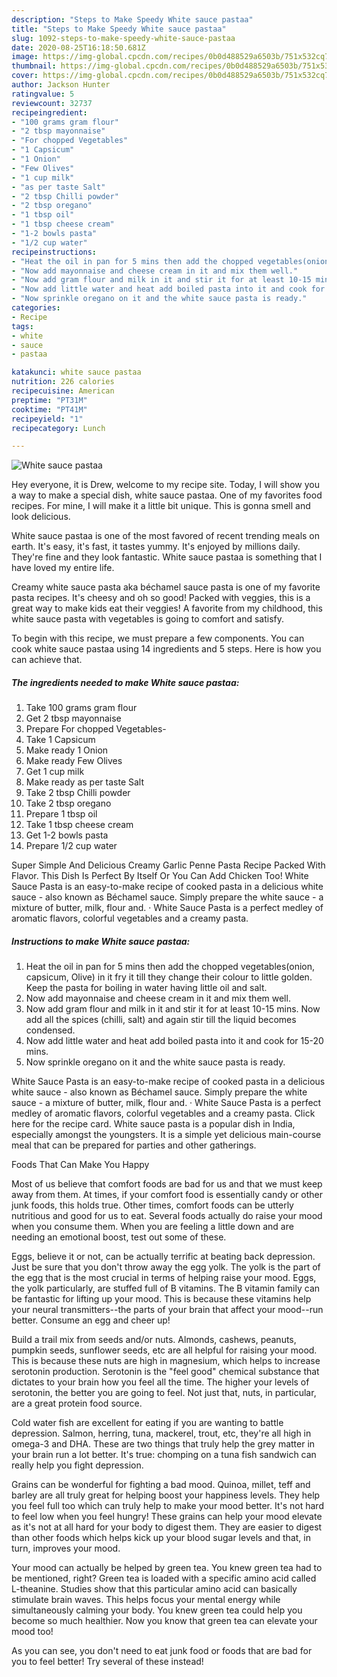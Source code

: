 ```yaml
---
description: "Steps to Make Speedy White sauce pastaa"
title: "Steps to Make Speedy White sauce pastaa"
slug: 1092-steps-to-make-speedy-white-sauce-pastaa
date: 2020-08-25T16:18:50.681Z
image: https://img-global.cpcdn.com/recipes/0b0d488529a6503b/751x532cq70/white-sauce-pastaa-recipe-main-photo.jpg
thumbnail: https://img-global.cpcdn.com/recipes/0b0d488529a6503b/751x532cq70/white-sauce-pastaa-recipe-main-photo.jpg
cover: https://img-global.cpcdn.com/recipes/0b0d488529a6503b/751x532cq70/white-sauce-pastaa-recipe-main-photo.jpg
author: Jackson Hunter
ratingvalue: 5
reviewcount: 32737
recipeingredient:
- "100 grams gram flour"
- "2 tbsp mayonnaise"
- "For chopped Vegetables"
- "1 Capsicum"
- "1 Onion"
- "Few Olives"
- "1 cup milk"
- "as per taste Salt"
- "2 tbsp Chilli powder"
- "2 tbsp oregano"
- "1 tbsp oil"
- "1 tbsp cheese cream"
- "1-2 bowls pasta"
- "1/2 cup water"
recipeinstructions:
- "Heat the oil in pan for 5 mins then add the chopped vegetables(onion, capsicum, Olive) in it fry it till they change their colour to little golden. Keep the pasta for boiling in water having little oil and salt."
- "Now add mayonnaise and cheese cream in it and mix them well."
- "Now add gram flour and milk in it and stir it for at least 10-15 mins. Now add all the spices (chilli, salt) and again stir till the liquid becomes condensed."
- "Now add little water and heat add boiled pasta into it and cook for 15-20 mins."
- "Now sprinkle oregano on it and the white sauce pasta is ready."
categories:
- Recipe
tags:
- white
- sauce
- pastaa

katakunci: white sauce pastaa 
nutrition: 226 calories
recipecuisine: American
preptime: "PT31M"
cooktime: "PT41M"
recipeyield: "1"
recipecategory: Lunch

---
```



![White sauce pastaa](https://img-global.cpcdn.com/recipes/0b0d488529a6503b/751x532cq70/white-sauce-pastaa-recipe-main-photo.jpg)

Hey everyone, it is Drew, welcome to my recipe site. Today, I will show you a way to make a special dish, white sauce pastaa. One of my favorites food recipes. For mine, I will make it a little bit unique. This is gonna smell and look delicious.

White sauce pastaa is one of the most favored of recent trending meals on earth. It's easy, it's fast, it tastes yummy. It's enjoyed by millions daily. They're fine and they look fantastic. White sauce pastaa is something that I have loved my entire life.

Creamy white sauce pasta aka béchamel sauce pasta is one of my favorite pasta recipes. It&#39;s cheesy and oh so good! Packed with veggies, this is a great way to make kids eat their veggies! A favorite from my childhood, this white sauce pasta with vegetables is going to comfort and satisfy.


To begin with this recipe, we must prepare a few components. You can cook white sauce pastaa using 14 ingredients and 5 steps. Here is how you can achieve that.

<!--inarticleads1-->

##### The ingredients needed to make White sauce pastaa:

1. Take 100 grams gram flour
1. Get 2 tbsp mayonnaise
1. Prepare For chopped Vegetables-
1. Take 1 Capsicum
1. Make ready 1 Onion
1. Make ready Few Olives
1. Get 1 cup milk
1. Make ready as per taste Salt
1. Take 2 tbsp Chilli powder
1. Take 2 tbsp oregano
1. Prepare 1 tbsp oil
1. Take 1 tbsp cheese cream
1. Get 1-2 bowls pasta
1. Prepare 1/2 cup water


Super Simple And Delicious Creamy Garlic Penne Pasta Recipe Packed With Flavor. This Dish Is Perfect By Itself Or You Can Add Chicken Too! White Sauce Pasta is an easy-to-make recipe of cooked pasta in a delicious white sauce - also known as Béchamel sauce. Simply prepare the white sauce - a mixture of butter, milk, flour and. · White Sauce Pasta is a perfect medley of aromatic flavors, colorful vegetables and a creamy pasta. 

<!--inarticleads2-->

##### Instructions to make White sauce pastaa:

1. Heat the oil in pan for 5 mins then add the chopped vegetables(onion, capsicum, Olive) in it fry it till they change their colour to little golden. Keep the pasta for boiling in water having little oil and salt.
1. Now add mayonnaise and cheese cream in it and mix them well.
1. Now add gram flour and milk in it and stir it for at least 10-15 mins. Now add all the spices (chilli, salt) and again stir till the liquid becomes condensed.
1. Now add little water and heat add boiled pasta into it and cook for 15-20 mins.
1. Now sprinkle oregano on it and the white sauce pasta is ready.


White Sauce Pasta is an easy-to-make recipe of cooked pasta in a delicious white sauce - also known as Béchamel sauce. Simply prepare the white sauce - a mixture of butter, milk, flour and. · White Sauce Pasta is a perfect medley of aromatic flavors, colorful vegetables and a creamy pasta. Click here for the recipe card. White sauce pasta is a popular dish in India, especially amongst the youngsters. It is a simple yet delicious main-course meal that can be prepared for parties and other gatherings. 

Foods That Can Make You Happy


Most of us believe that comfort foods are bad for us and that we must keep away from them. At times, if your comfort food is essentially candy or other junk foods, this holds true. Other times, comfort foods can be utterly nutritious and good for us to eat. Several foods actually do raise your mood when you consume them. When you are feeling a little down and are needing an emotional boost, test out some of these.

Eggs, believe it or not, can be actually terrific at beating back depression. Just be sure that you don't throw away the egg yolk. The yolk is the part of the egg that is the most crucial in terms of helping raise your mood. Eggs, the yolk particularly, are stuffed full of B vitamins. The B vitamin family can be fantastic for lifting up your mood. This is because these vitamins help your neural transmitters--the parts of your brain that affect your mood--run better. Consume an egg and cheer up!

Build a trail mix from seeds and/or nuts. Almonds, cashews, peanuts, pumpkin seeds, sunflower seeds, etc are all helpful for raising your mood. This is because these nuts are high in magnesium, which helps to increase serotonin production. Serotonin is the "feel good" chemical substance that dictates to your brain how you feel all the time. The higher your levels of serotonin, the better you are going to feel. Not just that, nuts, in particular, are a great protein food source.

Cold water fish are excellent for eating if you are wanting to battle depression. Salmon, herring, tuna, mackerel, trout, etc, they're all high in omega-3 and DHA. These are two things that truly help the grey matter in your brain run a lot better. It's true: chomping on a tuna fish sandwich can really help you fight depression. 

Grains can be wonderful for fighting a bad mood. Quinoa, millet, teff and barley are all truly great for helping boost your happiness levels. They help you feel full too which can truly help to make your mood better. It's not hard to feel low when you feel hungry! These grains can help your mood elevate as it's not at all hard for your body to digest them. They are easier to digest than other foods which helps kick up your blood sugar levels and that, in turn, improves your mood.

Your mood can actually be helped by green tea. You knew green tea had to be mentioned, right? Green tea is loaded with a specific amino acid called L-theanine. Studies show that this particular amino acid can basically stimulate brain waves. This helps focus your mental energy while simultaneously calming your body. You knew green tea could help you become so much healthier. Now you know that green tea can elevate your mood too!

As you can see, you don't need to eat junk food or foods that are bad for you to feel better! Try several of these instead!

